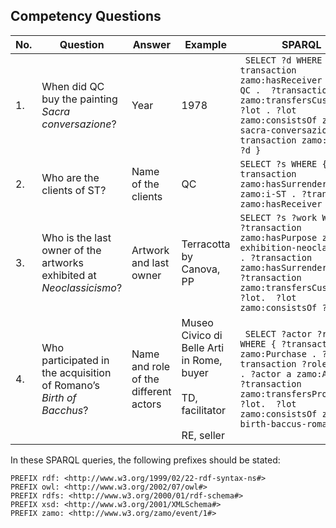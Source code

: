 ## Competency Questions

| No. | Question | Answer  | Example                                       | SPARQL |
|-----|---------------------------------------------------------------------------------------------------------|----------------------------------------|---------------------------------------------------------|----------------------------------------------------------------------------------------------------------------------------------------------------------------------------------------------------------------------------------------------------------------------------------------------------------------------------------|
| 1.  | When did QC buy the painting <i>Sacra conversazione</i>?                                                | Year                                   | 1978                                                    | ``` SELECT ?d WHERE { ?transaction zamo:hasReceiver zamo:i-QC .  ?transaction zamo:transfersCustodyOf ?lot . ?lot zamo:consistsOf zamo:i-sacra-conversazione. ?transaction zamo:hasDate ?d }```   |
| 2.  | Who are the clients of ST?                | Name of the clients     | QC                                                      | ``` SELECT ?s WHERE {  ?transaction zamo:hasSurrender zamo:i-ST . ?transaction zamo:hasReceiver ?s . } ```  |
| 3.  | Who is the last owner of the artworks exhibited at <i>Neoclassicismo</i>?  | Artwork and last owner    | Terracotta by Canova, PP                                | ``` SELECT ?s ?work WHERE { ?transaction zamo:hasPurpose zamo:ii-exhibition-neoclassicism . ?transaction zamo:hasSurrender ?s .  ?transaction zamo:transfersCustodyOf ?lot.  ?lot zamo:consistsOf ?work} ```|
| 4.  | Who participated in the acquisition of Romano’s <i>Birth of Bacchus</i>? | Name and role of the different actors | Museo Civico di Belle Arti in Rome, buyer <br><br> TD, facilitator <br><br> RE, seller | ``` SELECT ?actor ?role WHERE { ?transaction a zamo:Purchase . ?transaction ?role ?actor . ?actor a zamo:Agent . ?transaction zamo:transfersPropertyOf ?lot.  ?lot zamo:consistsOf zamo:iv-birth-baccus-romano``` |                                                                                            |


In these SPARQL queries, the following prefixes should be stated:
```
PREFIX rdf: <http://www.w3.org/1999/02/22-rdf-syntax-ns#>
PREFIX owl: <http://www.w3.org/2002/07/owl#>
PREFIX rdfs: <http://www.w3.org/2000/01/rdf-schema#>
PREFIX xsd: <http://www.w3.org/2001/XMLSchema#>
PREFIX zamo: <http://www.w3.org/zamo/event/1#>
```
